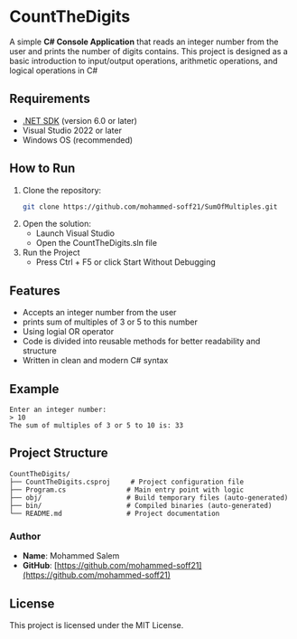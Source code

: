 # CountTheDigits

A simple **C# Console Application** that reads an integer number from the user and prints the number of digits contains.
This project is designed as a basic introduction to input/output operations, arithmetic operations, and logical operations in C#

## Requirements
- [.NET SDK](https://dotnet.microsoft.com/en-us/download) (version 6.0 or later)
- Visual Studio 2022 or later
- Windows OS (recommended)

## How to Run
1. Clone the repository:
   ```bash
   git clone https://github.com/mohammed-soff21/SumOfMultiples.git
2. Open the solution:
   - Launch Visual Studio
   - Open the CountTheDigits.sln file
3. Run the Project
   - Press Ctrl + F5 or click Start Without Debugging

## Features
- Accepts an integer number from the user
- prints sum of multiples of 3 or 5 to this number
- Using logial OR operator
- Code is divided into reusable methods for better readability and structure
- Written in clean and modern C# syntax

## Example
```text
Enter an integer number:
> 10
The sum of multiples of 3 or 5 to 10 is: 33
```
## Project Structure
```text
CountTheDigits/
├── CountTheDigits.csproj     # Project configuration file
├── Program.cs               # Main entry point with logic
├── obj/                     # Build temporary files (auto-generated)
├── bin/                     # Compiled binaries (auto-generated)
└── README.md                # Project documentation
```

### Author
- **Name**: Mohammed Salem
- **GitHub**: 
[https://github.com/mohammed-soff21](https://github.com/mohammed-soff21)

## License
This project is licensed under the MIT License.
